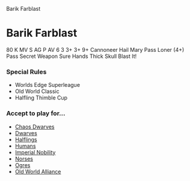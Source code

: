 ﻿
Barik Farblast

# Barik Farblast

80 K
MV
S
AG
P
AV
6
3
3+
3+
9+
Cannoneer
Hail Mary Pass
Loner (4+)
Pass
Secret Weapon
Sure Hands
Thick Skull
Blast It!
### Special Rules
* Worlds Edge Superleague
* Old World Classic
* Halfling Thimble Cup
### Accept to play for...
* [Chaos Dwarves](../teams/Chaos_Dwarves.md)
* [Dwarves](../teams/Dwarves.md)
* [Halflings](../teams/Halflings.md)
* [Humans](../teams/Humans.md)
* [Imperial Nobility](../teams/Imperial_Nobility.md)
* [Norses](../teams/Norses.md)
* [Ogres](../teams/Ogres.md)
* [Old World Alliance](../teams/Old_World_Alliance.md)